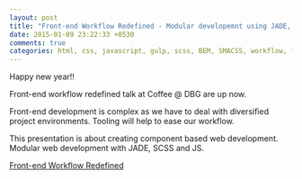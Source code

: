 ```yaml
---
layout: post
title: "Front-end Workflow Redefined - Modular developemnt using JADE, SCSS & Browserify"
date: 2015-01-09 23:22:33 +0530
comments: true
categories: html, css, javascript, gulp, scss, BEM, SMACSS, workflow, front-end, tools  
---
```


Happy new year!!

Front-end workflow redefined talk at Coffee @ DBG are up now.

Front-end development is complex as we have to deal with diversified project environments. Tooling will help to ease our workflow.

This presentation is about creating component based web development. Modular web development with JADE, SCSS and JS.

[Front-end Workflow Redefined](https://speakerdeck.com/praveenvijayan/front-end-workflow-redefined)

<script async class="speakerdeck-embed" data-id="f789669079880132ac40620a86ea453b" data-ratio="1.77777777777778" src="//speakerdeck.com/assets/embed.js"></script>
